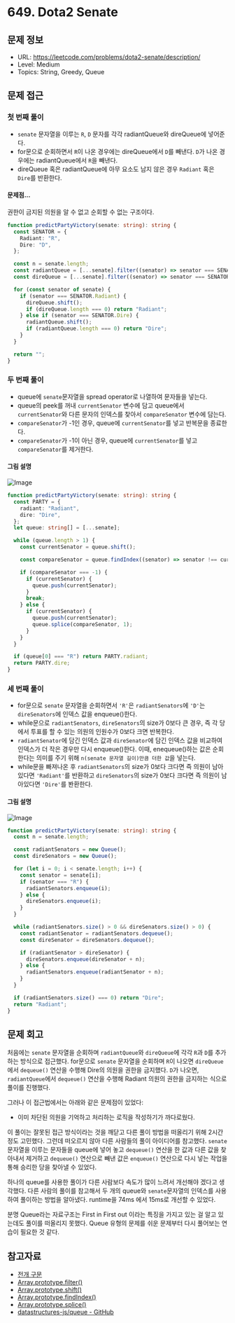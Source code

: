 # 649. Dota2 Senate

## 문제 정보

- URL: https://leetcode.com/problems/dota2-senate/description/
- Level: Medium
- Topics: String, Greedy, Queue

## 문제 접근

### 첫 번째 풀이

- `senate` 문자열을 이루는 `R`, `D` 문자를 각각 radiantQueue와 direQueue에 넣어준다.
- for문으로 순회하면서 `R`이 나온 경우에는 direQueue에서 `D`를 빼낸다. `D`가 나온 경우에는 radiantQueue에서 `R`을 빼낸다.
- direQueue 혹은 radiantQueue에 아무 요소도 남지 않은 경우 `Radiant` 혹은 `Dire`를 반환한다.

#### 문제점...

권한이 금지된 의원을 알 수 없고 순회할 수 없는 구조이다.

```typescript
function predictPartyVictory(senate: string): string {
  const SENATOR = {
    Radiant: "R",
    Dire: "D",
  };

  const n = senate.length;
  const radiantQueue = [...senate].filter((senator) => senator === SENATOR.Radiant);
  const direQueue = [...senate].filter((senator) => senator === SENATOR.Dire);

  for (const senator of senate) {
    if (senator === SENATOR.Radiant) {
      direQueue.shift();
      if (direQueue.length === 0) return "Radiant";
    } else if (senator === SENATOR.Dire) {
      radiantQueue.shift();
      if (radiantQueue.length === 0) return "Dire";
    }
  }

  return "";
}
```

### 두 번째 풀이

- queue에 `senate`문자열을 spread operator로 나열하여 문자들을 넣는다.
- queue의 peek를 꺼내 `currentSenator` 변수에 담고 queue에서 `currentSenator`와 다른 문자의 인덱스를 찾아서 `compareSenator` 변수에 담는다.
- `compareSenator`가 -1인 경우, queue에 `currentSenator`를 넣고 반복문을 종료한다.
- `compareSenator`가 -1이 아닌 경우, queue에 `currentSenator`를 넣고 `compareSenator`를 제거한다.

#### 그림 설명

![Image](https://github.com/user-attachments/assets/1072e560-7069-4cb0-8229-ce5cdb3e2666)

```typescript
function predictPartyVictory(senate: string): string {
  const PARTY = {
    radiant: "Radiant",
    dire: "Dire",
  };
  let queue: string[] = [...senate];

  while (queue.length > 1) {
    const currentSenator = queue.shift();

    const compareSenator = queue.findIndex((senator) => senator !== currentSenator);

    if (compareSenator === -1) {
      if (currentSenator) {
        queue.push(currentSenator);
      }
      break;
    } else {
      if (currentSenator) {
        queue.push(currentSenator);
        queue.splice(compareSenator, 1);
      }
    }
  }

  if (queue[0] === "R") return PARTY.radiant;
  return PARTY.dire;
}
```

### 세 번째 풀이

- for문으로 `senate` 문자열을 순회하면서 `'R'`은 `radiantSenators`에 `'D'`는 `direSenators`에 인덱스 값을 enqueue()한다.
- while문으로 `radiantSenators`, `direSenators`의 size가 0보다 큰 경우, 즉 각 당에서 투표를 할 수 있는 의원의 인원수가 0보다 크면 반복한다.
- `radiantSenator`에 담긴 인덱스 값과 `direSenator`에 담긴 인덱스 값을 비교하여 인덱스가 더 작은 경우만 다시 enqueue()한다. 이때, enequeue()하는 값은 순회한다는 의미를 주기 위해 `n(senate 문자열 길이)만큼 더한 값`을 넣는다.
- while문을 빠져나온 후 `radiantSenators`의 size가 0보다 크다면 즉 의원이 남아있다면 `'Radiant'`를 반환하고 `direSenators`의 size가 0보다 크다면 즉 의원이 남아있다면 `'Dire'`를 봔환한다.

#### 그림 설명

![Image](https://github.com/user-attachments/assets/cd6d154f-d6df-483f-b6e2-fe832ba0cae8)

```typescript
function predictPartyVictory(senate: string): string {
  const n = senate.length;

  const radiantSenators = new Queue();
  const direSenators = new Queue();

  for (let i = 0; i < senate.length; i++) {
    const senator = senate[i];
    if (senator === "R") {
      radiantSenators.enqueue(i);
    } else {
      direSenators.enqueue(i);
    }
  }

  while (radiantSenators.size() > 0 && direSenators.size() > 0) {
    const radiantSenator = radiantSenators.dequeue();
    const direSenator = direSenators.dequeue();

    if (radiantSenator > direSenator) {
      direSenators.enqueue(direSenator + n);
    } else {
      radiantSenators.enqueue(radiantSenator + n);
    }
  }

  if (radiantSenators.size() === 0) return "Dire";
  return "Radiant";
}
```

## 문제 회고

처음에는 `senate` 문자열을 순회하며 `radiantQueue`와 `direQueue`에 각각 `R`과 `D`를 추가하는 방식으로 접근했다. for문으로 `senate` 문자열을 순회하며 `R`이 나오면 `direQueue`에서 `dequeue()` 연산을 수행해 Dire의 의원을 권한을 금지했다. `D`가 나오면, `radiantQueue`에서 `dequeue()` 연산을 수행해 Radiant 의원의 권한을 금지하는 식으로 풀이를 진행했다.

그러나 이 접근법에서는 아래와 같은 문제점이 있었다:

- 이미 차단된 의원을 기억하고 처리하는 로직을 작성하기가 까다로웠다.

이 풀이는 잘못된 접근 방식이라는 것을 깨닫고 다른 풀이 방법을 떠올리기 위해 2시간 정도 고민했다. 그런데 떠오르지 않아 다른 사람들의 풀이 아이디어를 참고했다. `senate` 문자열을 이루는 문자들을 queue에 넣어 놓고 `dequeue()` 연산을 한 값과 다른 값을 찾아내서 제거하고 `dequeue()` 연산으로 빼낸 값은 `enqueue()` 연산으로 다시 넣는 작업을 통해 승리한 당을 찾아낼 수 있었다.

하나의 queue를 사용한 풀이가 다른 사람보다 속도가 많이 느려서 개선해야 겠다고 생각했다. 다른 사람의 풀이를 참고해서 두 개의 queue와 `senate`문자열의 인덱스를 사용하여 풀이하는 방법을 알아냈다. runtime을 74ms 에서 15ms로 개선할 수 있었다.

분명 Queue라는 자료구조는 First in First out 이라는 특징을 가지고 있는 걸 알고 있는데도 풀이를 떠올리지 못했다. Queue 유형의 문제를 쉬운 문제부터 다시 풀어보는 연습이 필요한 것 같다.

## 참고자료

- [전개 구문](https://developer.mozilla.org/ko/docs/Web/JavaScript/Reference/Operators/Spread_syntax)
- [Array.prototype.filter()](https://developer.mozilla.org/ko/docs/Web/JavaScript/Reference/Global_Objects/Array/filter)
- [Array.prototype.shift()](https://developer.mozilla.org/ko/docs/Web/JavaScript/Reference/Global_Objects/Array/shift)
- [Array.prototype.findIndex()](https://developer.mozilla.org/ko/docs/Web/JavaScript/Reference/Global_Objects/Array/findIndex)
- [Array.prototype.splice()](https://developer.mozilla.org/ko/docs/Web/JavaScript/Reference/Global_Objects/Array/splice)
- [datastructures-js/queue - GitHub](https://github.com/datastructures-js/queue/tree/v4.2.3)
